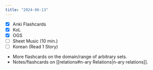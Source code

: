 ```yaml
---
title: "2024-06-13"
---
```


- [x] Anki Flashcards
- [x] KoL
- [x] OGS
- [ ] Sheet Music (10 min.)
- [ ] Korean (Read 1 Story)

* More flashcards on the domain/range of arbitrary sets.
* Notes/flashcards on [[relations#n-ary Relations|n-ary relations]].